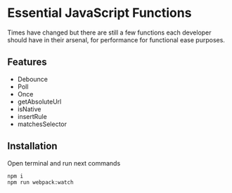 # Essential JavaScript Functions

Times have changed but there are still a few functions each developer should have in their arsenal, for performance for functional ease purposes.

## Features

* Debounce
* Poll
* Once
* getAbsoluteUrl
* isNative
* insertRule
* matchesSelector

## Installation

Open terminal and run next commands

```sh
npm i
npm run webpack:watch
```